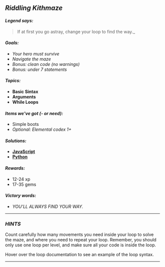 ## _Riddling Kithmaze_

#### _Legend says:_
> If at first you go astray, change your loop to find the way._

#### _Goals:_
+ _Your hero must survive_
+ _Navigate the maze_
+ _Bonus: clean code (no warnings)_
+ _Bonus: under 7 statements_

#### _Topics:_
+ **Basic Sintax**
+ **Arguments**
+ **While Loops**

#### _Items we've got (- or need):_
+ Simple boots
+ _Optional: Elemental codex 1+_

#### _Solutions:_
+ **[JavaScript](riddlingKithmaze.js)**
+ **[Python](riddling_kithmaze.py)**

#### _Rewards:_
+ 12-24 xp
+ 17-35 gems

#### _Victory words:_
+ _YOU'LL ALWAYS FIND YOUR WAY._

___

### _HINTS_

Count carefully how many movements you need inside your loop to solve the maze, and where you need to repeat your loop. Remember, you should only use one loop per level, and make sure all your code is inside the loop.

Hover over the loop documentation to see an example of the loop syntax.

___

